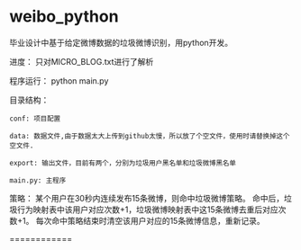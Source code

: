 weibo_python
============

毕业设计中基于给定微博数据的垃圾微博识别，用python开发。

进度：
    只对MICRO_BLOG.txt进行了解析

程序运行：
    python main.py

目录结构：

    conf: 项目配置

    data: 数据文件,由于数据太大上传到github太慢，所以放了个空文件，使用时请替换掉这个空文件.

    export: 输出文件，目前有两个，分别为垃圾用户黑名单和垃圾微博黑名单

    main.py: 主程序

策略：
    某个用户在30秒内连续发布15条微博，则命中垃圾微博策略。
    命中后，垃圾行为映射表中该用户对应次数+1，垃圾微博映射表中这15条微博去重后对应次数+1。
    每次命中策略结束时清空该用户对应的15条微博信息，重新记录。


============
